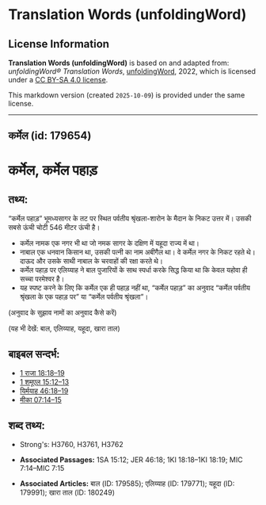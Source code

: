 # Translation Words (unfoldingWord)

## License Information

**Translation Words (unfoldingWord)** is based on and adapted from: _unfoldingWord® Translation Words_, [unfoldingWord](https://unfoldingword.org/utw), 2022, which is licensed under a [CC BY-SA 4.0 license](https://creativecommons.org/licenses/by-sa/4.0/legalcode.en).

This markdown version (created `2025-10-09`) is provided under the same license.



--------------------------------

## कर्मेल (id: 179654)

कर्मेल, कर्मेल पहाड़
===================

तथ्य:
-----

“कर्मेल पहाड़” भूमध्यसागर के तट पर स्थित पर्वतीय श्रृंखला\-शारोन के मैदान के निकट उत्तर में। उसकी सबसे ऊंची चोटी 546 मीटर ऊंची है।

* कर्मेल नामक एक नगर भी था जो नमक सागर के दक्षिण में यहूदा राज्य में था।
* नाबाल एक धनवान किसान था, उसकी पत्नी का नाम अबीगैल था। वे कर्मेल नगर के निकट रहते थे। दाऊद और उसके साथी नाबाल के चरवाहों की रक्षा करते थे।
* कर्मेल पहाड़ पर एलिय्याह ने बाल पुजारियों के साथ स्पर्धा करके सिद्ध किया था कि केवल यहोवा ही सच्चा परमेश्वर है।
* यह स्पष्ट करने के लिए कि कर्मेल एक ही पहाड़ नहीं था, “कर्मेल पहाड़” का अनुवाद “कर्मेल पर्वतीय श्रृंखला के एक पहाड़ पर” या “कर्मेल पर्वतीय श्रृंखला”।

(अनुवाद के सुझाव नामों का अनुवाद कैसे करें)

(यह भी देखें: बाल, एलिय्याह, यहूदा, खारा ताल)

बाइबल सन्दर्भ:
--------------

* [1 राजा 18:18–19](https://ref.ly/1Kgs0:0)
* [1 शमूएल 15:12–13](https://ref.ly/1Sam0:0)
* [यिर्मयाह 46:18–19](https://ref.ly/Jer46:18-Jer46:19)
* [मीका 07:14–15](https://ref.ly/Mic7:14-Mic7:15)

शब्द तथ्य:
----------

* Strong's: H3760, H3761, H3762

* **Associated Passages:** 1SA 15:12; JER 46:18; 1KI 18:18–1KI 18:19; MIC 7:14–MIC 7:15
* **Associated Articles:** बाल (ID: 179585); एलिय्याह (ID: 179771); यहूदा (ID: 179991); खारा ताल (ID: 180249)

